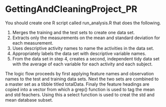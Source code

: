 # GettingAndCleaningProject_PR

You should create one R script called run_analysis.R that does the following.

  1.  Merges the training and the test sets to create one data set.
  2.  Extracts only the measurements on the mean and standard deviation for each measurement.
  3.  Uses descriptive activity names to name the activities in the data set.
  4.  Appropriately labels the data set with descriptive variable names.
  5.  From the data set in step 4, creates a second, independent tidy data set with the average of each            variable for each activity and each subject.

The logic flow proceeds by first applying feature names and observation names to the test and training data sets. Next the two sets are combined to a master set as a tibble titled totalData. Finaly the feature headings are copied into a vector from which a grep() function is used to tag the mean and std feachers. Using this a select function is used to creat the std and mean database subset. 


